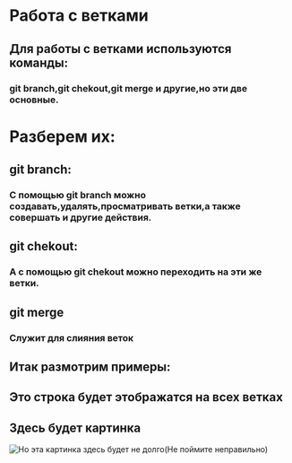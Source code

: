 # Работа с ветками

## Для работы с ветками используются команды:
### __git branch__,__git chekout__,__git merge__ и другие,но эти две основные.

# Разберем их:

## __git branch__:
### С помощью __git branch__ можно создавать,удалять,просматривать ветки,а также совершать и другие действия.

## __git chekout__:
### А с помощью __git chekout__ можно переходить на эти же ветки.

## __git merge__
### Служит для слияния веток

## Итак размотрим примеры:

## Это строка будет этображатся на всех ветках

## Здесь будет картинка

![Но эта картинка здесь будет не долго(Не поймите неправильно)](picture2.jpg)